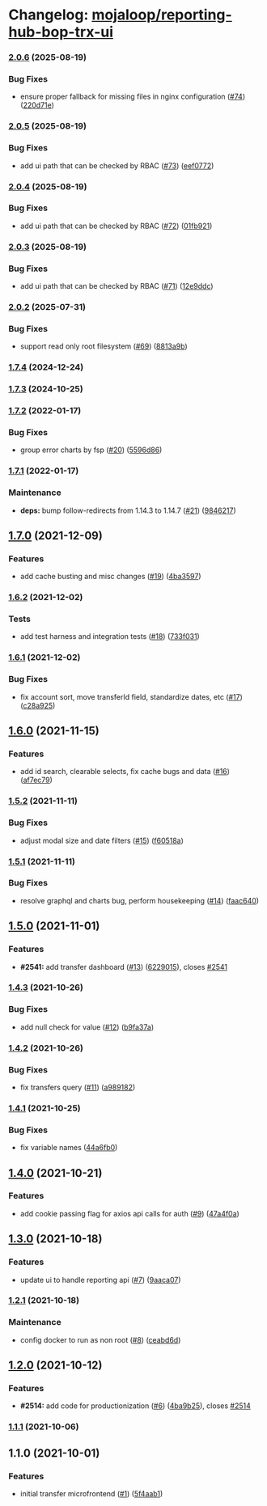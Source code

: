 # Changelog: [mojaloop/reporting-hub-bop-trx-ui](https://github.com/mojaloop/reporting-hub-bop-trx-ui)
### [2.0.6](https://github.com/mojaloop/reporting-hub-bop-trx-ui/compare/v2.0.5...v2.0.6) (2025-08-19)


### Bug Fixes

* ensure proper fallback for missing files in nginx configuration ([#74](https://github.com/mojaloop/reporting-hub-bop-trx-ui/issues/74)) ([220d71e](https://github.com/mojaloop/reporting-hub-bop-trx-ui/commit/220d71ed503ee46e9fdf11a11879bfa9ce48ae7c))

### [2.0.5](https://github.com/mojaloop/reporting-hub-bop-trx-ui/compare/v2.0.4...v2.0.5) (2025-08-19)


### Bug Fixes

* add ui path that can be checked by RBAC ([#73](https://github.com/mojaloop/reporting-hub-bop-trx-ui/issues/73)) ([eef0772](https://github.com/mojaloop/reporting-hub-bop-trx-ui/commit/eef07722d3bba01226c42d0bf0d2ab21e6aa6414))

### [2.0.4](https://github.com/mojaloop/reporting-hub-bop-trx-ui/compare/v2.0.3...v2.0.4) (2025-08-19)


### Bug Fixes

* add ui path that can be checked by RBAC ([#72](https://github.com/mojaloop/reporting-hub-bop-trx-ui/issues/72)) ([01fb921](https://github.com/mojaloop/reporting-hub-bop-trx-ui/commit/01fb9214e30d19ab5ffe97688e3a0518218d2194))

### [2.0.3](https://github.com/mojaloop/reporting-hub-bop-trx-ui/compare/v2.0.2...v2.0.3) (2025-08-19)


### Bug Fixes

* add ui path that can be checked by RBAC ([#71](https://github.com/mojaloop/reporting-hub-bop-trx-ui/issues/71)) ([12e9ddc](https://github.com/mojaloop/reporting-hub-bop-trx-ui/commit/12e9ddc6c9214168e326cb1f1ac860c59e7f8506))

### [2.0.2](https://github.com/mojaloop/reporting-hub-bop-trx-ui/compare/v2.0.0...v2.0.2) (2025-07-31)


### Bug Fixes

* support read only root filesystem ([#69](https://github.com/mojaloop/reporting-hub-bop-trx-ui/issues/69)) ([8813a9b](https://github.com/mojaloop/reporting-hub-bop-trx-ui/commit/8813a9b1f07f7f3ebde0fd70cf7dd4c547cfefde))

### [1.7.4](https://github.com/mojaloop/reporting-hub-bop-trx-ui/compare/v1.7.3...v1.7.4) (2024-12-24)

### [1.7.3](https://github.com/mojaloop/reporting-hub-bop-trx-ui/compare/v1.7.2...v1.7.3) (2024-10-25)

### [1.7.2](https://github.com/mojaloop/reporting-hub-bop-trx-ui/compare/v1.7.1...v1.7.2) (2022-01-17)

### Bug Fixes

- group error charts by fsp ([#20](https://github.com/mojaloop/reporting-hub-bop-trx-ui/issues/20)) ([5596d86](https://github.com/mojaloop/reporting-hub-bop-trx-ui/commit/5596d86286d01640b43085fd21549d1ff13e3409))

### [1.7.1](https://github.com/mojaloop/reporting-hub-bop-trx-ui/compare/v1.7.0...v1.7.1) (2022-01-17)

### Maintenance

- **deps:** bump follow-redirects from 1.14.3 to 1.14.7 ([#21](https://github.com/mojaloop/reporting-hub-bop-trx-ui/issues/21)) ([9846217](https://github.com/mojaloop/reporting-hub-bop-trx-ui/commit/9846217772b18b8ef3686a6bca2cc3d95d1b6152))

## [1.7.0](https://github.com/mojaloop/reporting-hub-bop-trx-ui/compare/v1.6.2...v1.7.0) (2021-12-09)

### Features

- add cache busting and misc changes ([#19](https://github.com/mojaloop/reporting-hub-bop-trx-ui/issues/19)) ([4ba3597](https://github.com/mojaloop/reporting-hub-bop-trx-ui/commit/4ba3597fe695a16aec7def03b6da6e3b40a71a1c))

### [1.6.2](https://github.com/mojaloop/reporting-hub-bop-trx-ui/compare/v1.6.1...v1.6.2) (2021-12-02)

### Tests

- add test harness and integration tests ([#18](https://github.com/mojaloop/reporting-hub-bop-trx-ui/issues/18)) ([733f031](https://github.com/mojaloop/reporting-hub-bop-trx-ui/commit/733f0310f20a408ff4ddd5364f41f1f80d05de00))

### [1.6.1](https://github.com/mojaloop/reporting-hub-bop-trx-ui/compare/v1.6.0...v1.6.1) (2021-12-02)

### Bug Fixes

- fix account sort, move transferId field, standardize dates, etc ([#17](https://github.com/mojaloop/reporting-hub-bop-trx-ui/issues/17)) ([c28a925](https://github.com/mojaloop/reporting-hub-bop-trx-ui/commit/c28a92558e1a241a01abdf713f3ca4e692ca1ba2))

## [1.6.0](https://github.com/mojaloop/reporting-hub-bop-trx-ui/compare/v1.5.2...v1.6.0) (2021-11-15)

### Features

- add id search, clearable selects, fix cache bugs and data ([#16](https://github.com/mojaloop/reporting-hub-bop-trx-ui/issues/16)) ([af7ec79](https://github.com/mojaloop/reporting-hub-bop-trx-ui/commit/af7ec79480aca5542b7854bdb07804320ff5341e))

### [1.5.2](https://github.com/mojaloop/reporting-hub-bop-trx-ui/compare/v1.5.1...v1.5.2) (2021-11-11)

### Bug Fixes

- adjust modal size and date filters ([#15](https://github.com/mojaloop/reporting-hub-bop-trx-ui/issues/15)) ([f60518a](https://github.com/mojaloop/reporting-hub-bop-trx-ui/commit/f60518a5af0db34d4632acb7010ba6e43dd1b324))

### [1.5.1](https://github.com/mojaloop/reporting-hub-bop-trx-ui/compare/v1.5.0...v1.5.1) (2021-11-11)

### Bug Fixes

- resolve graphql and charts bug, perform housekeeping ([#14](https://github.com/mojaloop/reporting-hub-bop-trx-ui/issues/14)) ([faac640](https://github.com/mojaloop/reporting-hub-bop-trx-ui/commit/faac64063c944512f09be35591ba9b58b8ce5e02))

## [1.5.0](https://github.com/mojaloop/reporting-hub-bop-trx-ui/compare/v1.4.3...v1.5.0) (2021-11-01)

### Features

- **#2541:** add transfer dashboard ([#13](https://github.com/mojaloop/reporting-hub-bop-trx-ui/issues/13)) ([6229015](https://github.com/mojaloop/reporting-hub-bop-trx-ui/commit/6229015f2b2d5ab2d341b63f5fc40ff12f1464f8)), closes [#2541](https://github.com/mojaloop/reporting-hub-bop-trx-ui/issues/2541)

### [1.4.3](https://github.com/mojaloop/reporting-hub-bop-trx-ui/compare/v1.4.2...v1.4.3) (2021-10-26)

### Bug Fixes

- add null check for value ([#12](https://github.com/mojaloop/reporting-hub-bop-trx-ui/issues/12)) ([b9fa37a](https://github.com/mojaloop/reporting-hub-bop-trx-ui/commit/b9fa37a6f8715ea7ae36edd8abf7d65c77c0f43e))

### [1.4.2](https://github.com/mojaloop/reporting-hub-bop-trx-ui/compare/v1.4.1...v1.4.2) (2021-10-26)

### Bug Fixes

- fix transfers query ([#11](https://github.com/mojaloop/reporting-hub-bop-trx-ui/issues/11)) ([a989182](https://github.com/mojaloop/reporting-hub-bop-trx-ui/commit/a989182363a314eb145275ce1f0d77baa5e5998e))

### [1.4.1](https://github.com/mojaloop/reporting-hub-bop-trx-ui/compare/v1.4.0...v1.4.1) (2021-10-25)

### Bug Fixes

- fix variable names ([44a6fb0](https://github.com/mojaloop/reporting-hub-bop-trx-ui/commit/44a6fb0e436cc69d1e99c8cebbcce9cced7afbcb))

## [1.4.0](https://github.com/mojaloop/reporting-hub-bop-trx-ui/compare/v1.3.0...v1.4.0) (2021-10-21)

### Features

- add cookie passing flag for axios api calls for auth ([#9](https://github.com/mojaloop/reporting-hub-bop-trx-ui/issues/9)) ([47a4f0a](https://github.com/mojaloop/reporting-hub-bop-trx-ui/commit/47a4f0a3fc01c79234ea91bf139306b2de414b09))

## [1.3.0](https://github.com/mojaloop/reporting-hub-bop-trx-ui/compare/v1.2.1...v1.3.0) (2021-10-18)

### Features

- update ui to handle reporting api ([#7](https://github.com/mojaloop/reporting-hub-bop-trx-ui/issues/7)) ([9aaca07](https://github.com/mojaloop/reporting-hub-bop-trx-ui/commit/9aaca079e8cdca1c951cbf3199114c255f7a59fa))

### [1.2.1](https://github.com/mojaloop/reporting-hub-bop-trx-ui/compare/v1.2.0...v1.2.1) (2021-10-18)

### Maintenance

- config docker to run as non root ([#8](https://github.com/mojaloop/reporting-hub-bop-trx-ui/issues/8)) ([ceabd6d](https://github.com/mojaloop/reporting-hub-bop-trx-ui/commit/ceabd6d4c47f7c7da09256e179995bb43bac2f3e))

## [1.2.0](https://github.com/mojaloop/reporting-hub-bop-trx-ui/compare/v1.1.1...v1.2.0) (2021-10-12)

### Features

- **#2514:** add code for productionization ([#6](https://github.com/mojaloop/reporting-hub-bop-trx-ui/issues/6)) ([4ba9b25](https://github.com/mojaloop/reporting-hub-bop-trx-ui/commit/4ba9b253bf7f1e67a5f1760bb4d706b6f40a1d84)), closes [#2514](https://github.com/mojaloop/reporting-hub-bop-trx-ui/issues/2514)

### [1.1.1](https://github.com/mojaloop/reporting-hub-bop-trx-ui/compare/v1.1.0...v1.1.1) (2021-10-06)

## 1.1.0 (2021-10-01)

### Features

- initial transfer microfrontend ([#1](https://github.com/mojaloop/reporting-hub-bop-trx-ui/issues/1)) ([5f4aab1](https://github.com/mojaloop/reporting-hub-bop-trx-ui/commit/5f4aab13e35c54b5f8beecf06bb26ebc318d3015))
